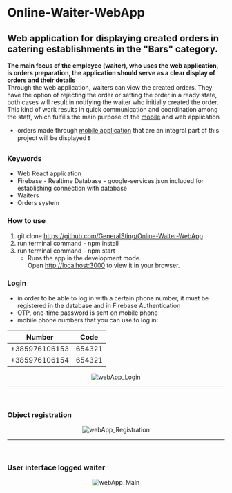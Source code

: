 # Online-Waiter-WebApp

## Web application for displaying created orders in catering establishments in the "Bars" category.

<b>The main focus of the employee (waiter), who uses the web application, is orders preparation, the application should serve as a clear display of orders and their details</b>
<br>
Through the web application, waiters can view the created orders. They have the option of rejecting the order or setting the order in a ready state, both cases will result in notifying the waiter who initially created the order. This kind of work results in quick communication and coordination among the staff, which fulfills the main purpose of the [mobile](https://github.com/GeneralSting/Online-Waiter-Android) and web application
  - orders made through [mobile application](https://github.com/GeneralSting/Online-Waiter-Android) that are an integral part of this project will be displayed ❗

### Keywords
* Web React application
* Firebase - Realtime Database - google-services.json included for establishing connection with database
* Waiters
* Orders system

### How to use
1. git clone https://github.com/GeneralSting/Online-Waiter-WebApp
2. run terminal command - npm install
3. run terminal command - npm start
   - Runs the app in the development mode.\
Open [http://localhost:3000](http://localhost:3000) to view it in your browser.

### Login

- in order to be able to log in with a certain phone number, it must be registered in the database and in Firebase Authentication
- OTP, one-time password is sent on mobile phone
- mobile phone numbers that you can use to log in:

| Number      | Code | 
| ----------- | ----------- |
| +385976106153      |654321| 
| +385976106154   |654321| 


<div align="center">
  
![webApp_Login](https://github.com/GeneralSting/Online-Waiter-WebApp/assets/100438690/47d45241-2048-4a6b-90b8-1301d3ff0bc0)

</div>

<hr>
<br>

### Object registration

<div align="center">
  
![webApp_Registration](https://github.com/GeneralSting/Online-Waiter-WebApp/assets/100438690/df89ca14-ac27-4e5b-8f0c-1bc34a8d10e1)

</div>

<hr>
<br>

### User interface logged waiter

<div align="center">
  
![webApp_Main](https://github.com/GeneralSting/Online-Waiter-WebApp/assets/100438690/240fcbe5-a2ef-4fd8-8c98-accda920de0a)

</div>
